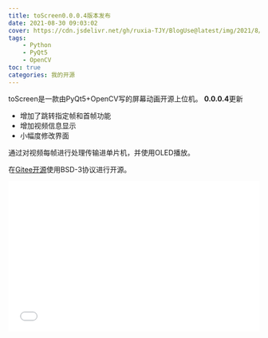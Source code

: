 ```yaml
---
title: toScreen0.0.0.4版本发布
date: 2021-08-30 09:03:02
cover: https://cdn.jsdelivr.net/gh/ruxia-TJY/BlogUse@latest/img/2021/8/30/cover.png
tags: 
    - Python
    - PyQt5
    - OpenCV
toc: true
categories: 我的开源
---
```


toScreen是一款由PyQt5+OpenCV写的屏幕动画开源上位机。
**0.0.0.4**更新
+ 增加了跳转指定帧和首帧功能
+ 增加视频信息显示
+ 小幅度修改界面

<!--more-->
通过对视频每帧进行处理传输进单片机，并使用OLED播放。

在[Gitee开源](https://gitee.com/ruxia-tjy/to-screen)使用BSD-3协议进行开源。

<div style="position: relative; padding: 30% 45%;">

<iframe style="position: absolute; width: 100%; height: 100%; left: 0; top: 0;" src="//player.bilibili.com/player.html?bvid=BV1K44y187fg&page=1" scrolling="no" border="0" frameborder="no" framespacing="0" allowfullscreen="true"> </iframe>
</div>

